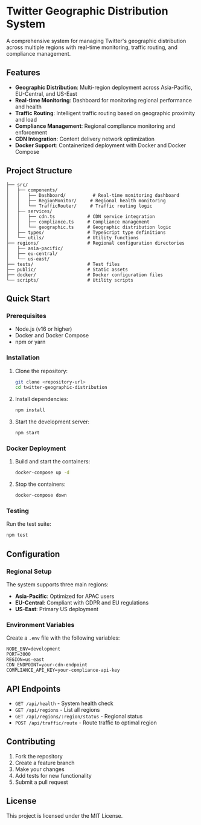 # Twitter Geographic Distribution System

A comprehensive system for managing Twitter's geographic distribution across multiple regions with real-time monitoring, traffic routing, and compliance management.

## Features

- **Geographic Distribution**: Multi-region deployment across Asia-Pacific, EU-Central, and US-East
- **Real-time Monitoring**: Dashboard for monitoring regional performance and health
- **Traffic Routing**: Intelligent traffic routing based on geographic proximity and load
- **Compliance Management**: Regional compliance monitoring and enforcement
- **CDN Integration**: Content delivery network optimization
- **Docker Support**: Containerized deployment with Docker and Docker Compose

## Project Structure

```
├── src/
│   ├── components/
│   │   ├── Dashboard/          # Real-time monitoring dashboard
│   │   ├── RegionMonitor/     # Regional health monitoring
│   │   └── TrafficRouter/     # Traffic routing logic
│   ├── services/
│   │   ├── cdn.ts            # CDN service integration
│   │   ├── compliance.ts     # Compliance management
│   │   └── geographic.ts     # Geographic distribution logic
│   ├── types/                # TypeScript type definitions
│   └── utils/                # Utility functions
├── regions/                  # Regional configuration directories
│   ├── asia-pacific/
│   ├── eu-central/
│   └── us-east/
├── tests/                    # Test files
├── public/                   # Static assets
├── docker/                   # Docker configuration files
└── scripts/                  # Utility scripts
```

## Quick Start

### Prerequisites

- Node.js (v16 or higher)
- Docker and Docker Compose
- npm or yarn

### Installation

1. Clone the repository:
   ```bash
   git clone <repository-url>
   cd twitter-geographic-distribution
   ```

2. Install dependencies:
   ```bash
   npm install
   ```

3. Start the development server:
   ```bash
   npm start
   ```

### Docker Deployment

1. Build and start the containers:
   ```bash
   docker-compose up -d
   ```

2. Stop the containers:
   ```bash
   docker-compose down
   ```

### Testing

Run the test suite:
```bash
npm test
```

## Configuration

### Regional Setup

The system supports three main regions:
- **Asia-Pacific**: Optimized for APAC users
- **EU-Central**: Compliant with GDPR and EU regulations
- **US-East**: Primary US deployment

### Environment Variables

Create a `.env` file with the following variables:
```env
NODE_ENV=development
PORT=3000
REGION=us-east
CDN_ENDPOINT=your-cdn-endpoint
COMPLIANCE_API_KEY=your-compliance-api-key
```

## API Endpoints

- `GET /api/health` - System health check
- `GET /api/regions` - List all regions
- `GET /api/regions/:region/status` - Regional status
- `POST /api/traffic/route` - Route traffic to optimal region

## Contributing

1. Fork the repository
2. Create a feature branch
3. Make your changes
4. Add tests for new functionality
5. Submit a pull request

## License

This project is licensed under the MIT License.
